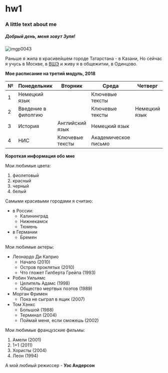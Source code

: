 # hw1
### A little text about me
##### *Добрый день, меня зовут **Зуля**!*

![imgp0043](https://pp.userapi.com/c624923/v624923805/497e3/SvYcfRpTdWs.jpg)

Раньше я жила в красивейшем городе Татарстана - в Казани,
Но сейчас я учусь в Москве, в  [ВШЭ](https://www.hse.ru "my university") и живу я в общежитии, в Одинцово.

**Мое расписание на третий модуль, 2018**

| №     | Понедельник        | Вторник   | Среда          | Четверг     |    Пятница         |
| ------------- |-------------| ---------| ------------- | ------------------ | --------------|
|1|   Немецкий язык|                 | Ключевые тексты|       |Цифровая грамотность|
|2|Введение в филолгию||Ключевые тексты|Немецкий язык|Цифровая грамотность|
|3|История|Английский язык|Немецкий язык||Введение в филологию|
|4|НИС|Ключевые тексты|Академическое письмо||Английский язык|

**Короткая информация обо мне**

Мои любимые цвета:
1. фиолетовый 
2. красный
3. черный
4. белый

Самыми красивыми городами я считаю:
* в России:
  - Калининград
  - Нижнекамск
  - Тюмень
* в Германии 
  - Бремен 
  
Мои любимые актеры:
- Леонардо Ди Каприо
  - Начало (2010)
  - Остров проклятых (2010)
  - Что гложет Гилберта Грейпа (1993)
- Робин Уильямс   
  - Целитель Адамс (1998)
  - Общество мертвых поэтов (1989)
- Морган Фримен 
  - Пока не сыграл в  ящик (2007)
- Том Хэнкс
  - Большой (1988)
  - Терминал (2004)
  - Поймай меня, если сможешь (2002)

Мои любимые французские фильмы:
1. Амели (2001)
2. 1+1 (2011)
3. Хористы (2004)
4. Леон (1994)

А мой любиый режиссер - **Уэс Андерсон**
